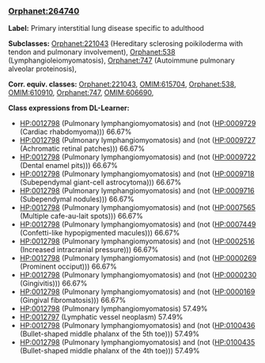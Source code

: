 
### [Orphanet:264740](http://www.orpha.net/ORDO/Orphanet_264740)
**Label:** Primary interstitial lung disease specific to adulthood

**Subclasses:** [Orphanet:221043](http://www.orpha.net/ORDO/Orphanet_221043) (Hereditary sclerosing poikiloderma with tendon and pulmonary involvement), [Orphanet:538](http://www.orpha.net/ORDO/Orphanet_538) (Lymphangioleiomyomatosis), [Orphanet:747](http://www.orpha.net/ORDO/Orphanet_747) (Autoimmune pulmonary alveolar proteinosis), 

**Corr. equiv. classes:** [Orphanet:221043](http://www.orpha.net/ORDO/Orphanet_221043), [OMIM:615704](http://purl.obolibrary.org/obo/OMIM_615704), [Orphanet:538](http://www.orpha.net/ORDO/Orphanet_538), [OMIM:610910](http://purl.obolibrary.org/obo/OMIM_610910), [Orphanet:747](http://www.orpha.net/ORDO/Orphanet_747), [OMIM:606690](http://purl.obolibrary.org/obo/OMIM_606690), 

**Class expressions from DL-Learner:**

- [HP:0012798](http://purl.obolibrary.org/obo/HP_0012798) (Pulmonary lymphangiomyomatosis) and (not ([HP:0009729](http://purl.obolibrary.org/obo/HP_0009729) (Cardiac rhabdomyoma))) 66.67%
- [HP:0012798](http://purl.obolibrary.org/obo/HP_0012798) (Pulmonary lymphangiomyomatosis) and (not ([HP:0009727](http://purl.obolibrary.org/obo/HP_0009727) (Achromatic retinal patches))) 66.67%
- [HP:0012798](http://purl.obolibrary.org/obo/HP_0012798) (Pulmonary lymphangiomyomatosis) and (not ([HP:0009722](http://purl.obolibrary.org/obo/HP_0009722) (Dental enamel pits))) 66.67%
- [HP:0012798](http://purl.obolibrary.org/obo/HP_0012798) (Pulmonary lymphangiomyomatosis) and (not ([HP:0009718](http://purl.obolibrary.org/obo/HP_0009718) (Subependymal giant-cell astrocytoma))) 66.67%
- [HP:0012798](http://purl.obolibrary.org/obo/HP_0012798) (Pulmonary lymphangiomyomatosis) and (not ([HP:0009716](http://purl.obolibrary.org/obo/HP_0009716) (Subependymal nodules))) 66.67%
- [HP:0012798](http://purl.obolibrary.org/obo/HP_0012798) (Pulmonary lymphangiomyomatosis) and (not ([HP:0007565](http://purl.obolibrary.org/obo/HP_0007565) (Multiple cafe-au-lait spots))) 66.67%
- [HP:0012798](http://purl.obolibrary.org/obo/HP_0012798) (Pulmonary lymphangiomyomatosis) and (not ([HP:0007449](http://purl.obolibrary.org/obo/HP_0007449) (Confetti-like hypopigmented macules))) 66.67%
- [HP:0012798](http://purl.obolibrary.org/obo/HP_0012798) (Pulmonary lymphangiomyomatosis) and (not ([HP:0002516](http://purl.obolibrary.org/obo/HP_0002516) (Increased intracranial pressure))) 66.67%
- [HP:0012798](http://purl.obolibrary.org/obo/HP_0012798) (Pulmonary lymphangiomyomatosis) and (not ([HP:0000269](http://purl.obolibrary.org/obo/HP_0000269) (Prominent occiput))) 66.67%
- [HP:0012798](http://purl.obolibrary.org/obo/HP_0012798) (Pulmonary lymphangiomyomatosis) and (not ([HP:0000230](http://purl.obolibrary.org/obo/HP_0000230) (Gingivitis))) 66.67%
- [HP:0012798](http://purl.obolibrary.org/obo/HP_0012798) (Pulmonary lymphangiomyomatosis) and (not ([HP:0000169](http://purl.obolibrary.org/obo/HP_0000169) (Gingival fibromatosis))) 66.67%
- [HP:0012798](http://purl.obolibrary.org/obo/HP_0012798) (Pulmonary lymphangiomyomatosis) 57.49%
- [HP:0012797](http://purl.obolibrary.org/obo/HP_0012797) (Lymphatic vessel neoplasm) 57.49%
- [HP:0012798](http://purl.obolibrary.org/obo/HP_0012798) (Pulmonary lymphangiomyomatosis) and (not ([HP:0100436](http://purl.obolibrary.org/obo/HP_0100436) (Bullet-shaped middle phalanx of the 5th toe))) 57.49%
- [HP:0012798](http://purl.obolibrary.org/obo/HP_0012798) (Pulmonary lymphangiomyomatosis) and (not ([HP:0100435](http://purl.obolibrary.org/obo/HP_0100435) (Bullet-shaped middle phalanx of the 4th toe))) 57.49%



